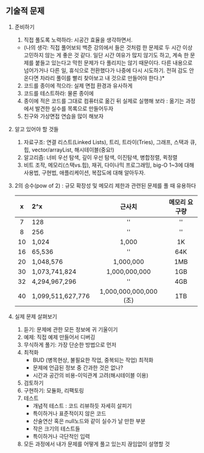## 기술적 문제

1. 준비하기
   1. 직접 풀도록 노력하라: 시공간 효율을 생각하면서. 
     * (나의 생각: 직접 풀어보되 백준 강의에서 들은 것처럼 한 문제로 두 시간 이상 고민하지 않는 게 좋은 것 같다. 일단 시간 여유가 많지 않기도 하고, 계속 한 문제를 붙들고 있는다고 막힌 문제가 다 풀리지는 않기 때문이다. 다른 내용으로 넘어가거나 다른 일, 휴식으로 전환했다가 나중에 다시 시도하기. 전혀 감도 안온다면 차라리 풀이를 빨리 찾아보고 내 것으로 만들어야 한다.)*
   2. 코드를 종이에 적으라: 실제 면접 환경과 유사하게 
   3. 코드를 테스트하라: 물론 종이에
   4. 종이에 적은 코드를 그대로 컴퓨터로 옮긴 뒤 실제로 실행해 보라 : 옮기는 과정에서 발견한 실수를 목록으로 만들어두자
   5. 친구와 가상면접 연습을 많이 해보자
2. 알고 있어야 할 것들
   1. 자료구조: 연결 리스트(Linked Lists), 트리, 트라이(Tries), 그래프, 스택과 큐, 힙, vector/arrayList, 해시테이블(중요!)
   2. 알고리즘: 너비 우선 탐색, 깊이 우선 탐색, 이진탐색, 병합정렬, 퀵정렬
   3. 비트 조작, 메모리(스택vs.힙), 재귀, 다이나믹 프로그래밍, big-O
    1~3에 대해 사용법, 구현법, 애플리케이션, 복잡도에 대해 알아두자.
3. 2의 승수(pow of 2) : 규모 확장성 및 메모리 제한과 관련된 문제를 풀 때 유용하다
   
   | x | 2^x | 근사치 | 메모리 요구량 |
   | :---: | :--- | :---: | :---: |
   | 7 | 128 | '' | '' |
   | 8 | 256 |  '' | '' |
   | 10 | 1,024 | 1,000 | 1K |
   | 16 | 65,536 |  '' | 64K | 
   | 20 | 1,048,576 | 1,000,000 | 1MB |
   | 30 | 1,073,741,824 | 1,000,000,000 | 1GB |
   | 32 |  4,294,967,296 |  '' | 4GB |
   | 40 | 1,099,511,627,776 | 1,000,000,000,000 (조) | 1TB | 

4. 실제 문제 살펴보기
   1. 듣기: 문제에 관한 모든 정보에 귀 기울이기
   2. 예제:  직접 예제 만들어서 디버깅
   3. 무식하게 풀기: 가장 단순한 방법으로 먼저
   4. 최적화
      - BUD (병목현상, 불필요한 작업, 중복되는 작업) 최적화
      - 문제에 언급된 정보 중 간과한 것은 없나?
      - 시간과 공간의 비용-이익관계 고려(해시테이블 이용)
   5. 검토하기
   6. 구현하기: 모듈화, 리팩토링
   7. 테스트
      - 개념적 테스트 : 코드 리뷰하듯 자세히 살피기
      - 특이하거나 표준적이지 않은 코드
      - 산술연산 혹은 null노드와 같이 실수가 날 만한 부분
      - 작은 크기의 테스트들
      - 특이하거나 극단적인 입력
   8. 모든 과정에서 내가 문제를 어떻게 풀고 있는지 끊임없이 설명할 것
